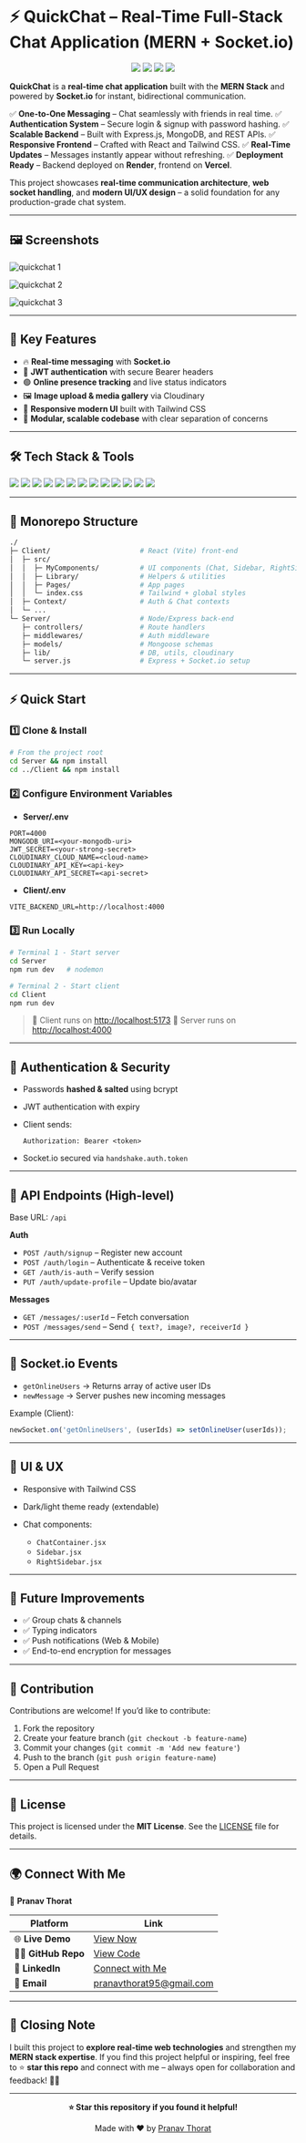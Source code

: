 # ⚡ QuickChat – Real-Time Full-Stack Chat Application (MERN + Socket.io)

<p align="center">
  <img src="https://img.shields.io/badge/Status-Production%20Ready-brightgreen" />
  <img src="https://img.shields.io/badge/Made%20with-MERN%20Stack-blueviolet" />
  <img src="https://img.shields.io/badge/Socket.io-Real--time-black" />
  <img src="https://img.shields.io/badge/License-MIT-yellow" />
</p>

**QuickChat** is a **real-time chat application** built with the **MERN Stack** and powered by **Socket.io** for instant, bidirectional communication.

✅ **One-to-One Messaging** – Chat seamlessly with friends in real time.
✅ **Authentication System** – Secure login & signup with password hashing.
✅ **Scalable Backend** – Built with Express.js, MongoDB, and REST APIs.
✅ **Responsive Frontend** – Crafted with React and Tailwind CSS.
✅ **Real-Time Updates** – Messages instantly appear without refreshing.
✅ **Deployment Ready** – Backend deployed on **Render**, frontend on **Vercel**.

This project showcases **real-time communication architecture**, **web socket handling**, and **modern UI/UX design** – a solid foundation for any production-grade chat system.

---

## 🖼 Screenshots

![quickchat 1](https://github.com/user-attachments/assets/476b760e-c447-4b55-8c36-292648055c40)

![quickchat 2](https://github.com/user-attachments/assets/85776cc9-3a0d-4b27-a355-c276147bb6e3)

![quickchat 3](https://github.com/user-attachments/assets/91361b39-4c6f-4fdd-a69b-83ee67c88e60)

---

## 🚀 Key Features

* 🔥 **Real-time messaging** with **Socket.io**
* 🔑 **JWT authentication** with secure Bearer headers
* 🟢 **Online presence tracking** and live status indicators
* 🖼 **Image upload & media gallery** via Cloudinary
* 🎨 **Responsive modern UI** built with Tailwind CSS
* 🧩 **Modular, scalable codebase** with clear separation of concerns

---

## 🛠️ Tech Stack & Tools

<p align="left">  
  <!-- Core Stack -->  
  <img src="https://img.shields.io/badge/ReactJS-20232A?style=for-the-badge&logo=react&logoColor=61DAFB"/>  
  <img src="https://img.shields.io/badge/Node.js-339933?style=for-the-badge&logo=nodedotjs&logoColor=white"/>  
  <img src="https://img.shields.io/badge/Express.js-000000?style=for-the-badge&logo=express&logoColor=white"/>  
  <img src="https://img.shields.io/badge/MongoDB-4EA94B?style=for-the-badge&logo=mongodb&logoColor=white"/>  

  <!-- Real-time & Backend -->  

  <img src="https://img.shields.io/badge/Socket.io-010101?style=for-the-badge&logo=socket.io&logoColor=white"/>  
  <img src="https://img.shields.io/badge/REST%20API-005571?style=for-the-badge&logo=fastapi&logoColor=white"/>  

  <!-- Deployment & Tools -->  

  <img src="https://img.shields.io/badge/Render-46E3B7?style=for-the-badge&logo=render&logoColor=white"/>  
  <img src="https://img.shields.io/badge/Vercel-000000?style=for-the-badge&logo=vercel&logoColor=white"/>  
  <img src="https://img.shields.io/badge/Git-F05032?style=for-the-badge&logo=git&logoColor=white"/>  
  <img src="https://img.shields.io/badge/GitHub-181717?style=for-the-badge&logo=github&logoColor=white"/>  

  <!-- Styling -->  

  <img src="https://img.shields.io/badge/Tailwind_CSS-06B6D4?style=for-the-badge&logo=tailwindcss&logoColor=white"/>  
  <img src="https://img.shields.io/badge/CSS3-1572B6?style=for-the-badge&logo=css3&logoColor=white"/>  
  <img src="https://img.shields.io/badge/HTML5-E34F26?style=for-the-badge&logo=html5&logoColor=white"/>  
</p>  


---

## 📂 Monorepo Structure

```bash
./
├─ Client/                      # React (Vite) front-end
│  ├─ src/
│  │  ├─ MyComponents/          # UI components (Chat, Sidebar, RightSidebar)
│  │  ├─ Library/               # Helpers & utilities
│  │  ├─ Pages/                 # App pages
│  │  └─ index.css              # Tailwind + global styles
│  ├─ Context/                  # Auth & Chat contexts
│  └─ ...
└─ Server/                      # Node/Express back-end
   ├─ controllers/              # Route handlers
   ├─ middlewares/              # Auth middleware
   ├─ models/                   # Mongoose schemas
   ├─ lib/                      # DB, utils, cloudinary
   └─ server.js                 # Express + Socket.io setup
```

---

## ⚡ Quick Start

### 1️⃣ Clone & Install

```bash
# From the project root
cd Server && npm install
cd ../Client && npm install
```

### 2️⃣ Configure Environment Variables

* **Server/.env**

```env
PORT=4000
MONGODB_URI=<your-mongodb-uri>
JWT_SECRET=<your-strong-secret>
CLOUDINARY_CLOUD_NAME=<cloud-name>
CLOUDINARY_API_KEY=<api-key>
CLOUDINARY_API_SECRET=<api-secret>
```

* **Client/.env**

```env
VITE_BACKEND_URL=http://localhost:4000
```

### 3️⃣ Run Locally

```bash
# Terminal 1 - Start server
cd Server
npm run dev   # nodemon

# Terminal 2 - Start client
cd Client
npm run dev
```

> 🔗 Client runs on [http://localhost:5173](http://localhost:5173)
> 🔗 Server runs on [http://localhost:4000](http://localhost:4000)

---

## 🔐 Authentication & Security

* Passwords **hashed & salted** using bcrypt
* JWT authentication with expiry
* Client sends:

  ```
  Authorization: Bearer <token>
  ```
* Socket.io secured via `handshake.auth.token`

---

## 🔗 API Endpoints (High-level)

Base URL: `/api`

**Auth**

* `POST /auth/signup` – Register new account
* `POST /auth/login` – Authenticate & receive token
* `GET /auth/is-auth` – Verify session
* `PUT /auth/update-profile` – Update bio/avatar

**Messages**

* `GET /messages/:userId` – Fetch conversation
* `POST /messages/send` – Send `{ text?, image?, receiverId }`

---

## 🔌 Socket.io Events

* `getOnlineUsers` → Returns array of active user IDs
* `newMessage` → Server pushes new incoming messages

Example (Client):

```js
newSocket.on('getOnlineUsers', (userIds) => setOnlineUser(userIds));
```

---

## 🎨 UI & UX

* Responsive with Tailwind CSS
* Dark/light theme ready (extendable)
* Chat components:

  * `ChatContainer.jsx`
  * `Sidebar.jsx`
  * `RightSidebar.jsx`


---

## 🚧 Future Improvements

* ✅ Group chats & channels
* ✅ Typing indicators
* ✅ Push notifications (Web & Mobile)
* ✅ End-to-end encryption for messages

---

## 🤝 Contribution

Contributions are welcome!
If you’d like to contribute:

1. Fork the repository
2. Create your feature branch (`git checkout -b feature-name`)
3. Commit your changes (`git commit -m 'Add new feature'`)
4. Push to the branch (`git push origin feature-name`)
5. Open a Pull Request

---

## 📜 License

This project is licensed under the **MIT License**.
See the [LICENSE](LICENSE.md) file for details.

---

## 🌍 Connect With Me

👤 **Pranav Thorat**

| Platform              | Link                                                          |
| --------------------- | ------------------------------------------------------------- |
| 🌐 **Live Demo**      | [View Now](https://quickchat-real-time-full-stack-chat.vercel.app/)                        |
| 🧑‍💻 **GitHub Repo** | [View Code](https://github.com/PranavThorat1432/Real-Time-Full-Stack-Chat-Application-With-Socket.io) |
| 💼 **LinkedIn**       | [Connect with Me](https://www.linkedin.com/in/curiouspranavthorat/)       |
| 📩 **Email**          | [pranavthorat95@gmail.com](mailto:pranavthorat95@gmail.com)   |


---



## 🙌 Closing Note

I built this project to **explore real-time web technologies** and strengthen my **MERN stack expertise**.
If you find this project helpful or inspiring, feel free to ⭐ **star this repo** and connect with me – always open for collaboration and feedback! 🚀💬

---

<div align="center">

**⭐ Star this repository if you found it helpful!**

Made with ❤️ by [Pranav Thorat](https://github.com/PranavThorat1432)

</div>